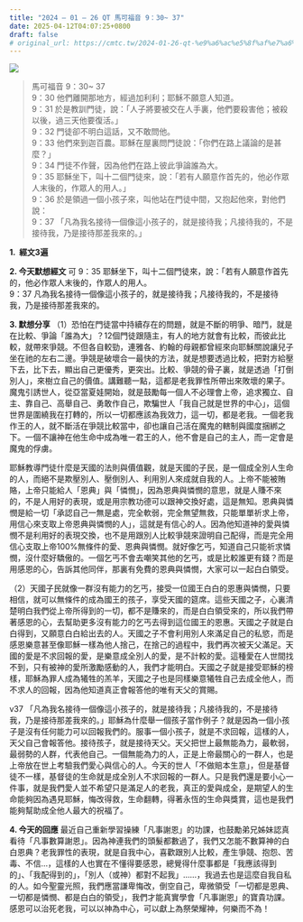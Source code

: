 ```yaml
---
title: "2024 – 01 – 26 QT 馬可福音 9：30~ 37"
date: 2025-04-12T04:07:25+0800
draft: false
# original_url: https://cmtc.tw/2024-01-26-qt-%e9%a6%ac%e5%8f%af%e7%a6%8f%e9%9f%b3-9%ef%bc%9a30-37
---
```


![](/images/qt.jpg)
> 馬可福音 9：30~ 37  
> 9：30 他們離開那地方，經過加利利；耶穌不願意人知道。  
> 9：31 於是教訓門徒，說：「人子將要被交在人手裏，他們要殺害他；被殺以後，過三天他要復活。」  
> 9：32 門徒卻不明白這話，又不敢問他。  
> 9：33 他們來到迦百農。耶穌在屋裏問門徒說：「你們在路上議論的是甚麼？」  
> 9：34 門徒不作聲，因為他們在路上彼此爭論誰為大。  
> 9：35 耶穌坐下，叫十二個門徒來，說：「若有人願意作首先的，他必作眾人末後的，作眾人的用人。」  
> 9：36 於是領過一個小孩子來，叫他站在門徒中間，又抱起他來，對他們說：  
> 9：37 「凡為我名接待一個像這小孩子的，就是接待我；凡接待我的，不是接待我，乃是接待那差我來的。」

**1.  經文3遍**

**2. 今天默想經文**
可 9：35 耶穌坐下，叫十二個門徒來，說：「若有人願意作首先的，他必作眾人末後的，作眾人的用人。  
9：37 凡為我名接待一個像這小孩子的，就是接待我；凡接待我的，不是接待我，乃是接待那差我來的。

**3. 默想分享**
（1）恐怕在門徒當中持續存在的問題，就是不斷的明爭、暗鬥，就是在比較、爭論「誰為大」？12個門徒跟隨主，有人的地方就會有比較，而彼此比較，就帶來爭競。不但各自較勁，連雅各、約翰的母親都曾經來向耶穌關說讓兒子坐在祂的左右二邊。爭競是破壞合一最快的方法，就是想要透過比較，把對方給壓下去，比下去，顯出自己更優秀，更突出。比較、爭競的骨子裏，就是透過「打倒別人」，來樹立自己的價值。講難聽一點，這都是老我罪性所帶出來敗壞的果子。魔鬼引誘世人，從亞當夏娃開始，就是鼓勵每一個人不必理會上帝，追求獨立、自主、靠自己、高舉自己、勇敢作自己，欺騙世人「我自己就是世界的中心」，這個世界是圍繞我在打轉的，所以一切都應該為我效力，這一切，都是老我。一個老我作王的人，就不斷活在爭競比較當中，卻也讓自己活在魔鬼的轄制與國度捆綁之下。一個不讓神在他生命中成為唯一君王的人，他不會是自己的主人，而一定會是魔鬼的俘虜。

耶穌教導門徒什麼是天國的法則與價值觀，就是天國的子民，是一個成全別人生命的人，而絕不是欺壓別人、壓倒別人、利用別人來成就自我的人。上帝不能被賄賂，上帝只能給人「恩典」與「憐憫」，因為恩典與憐憫的意思，就是人賺不來的，不是人用好的表現，或是用宗教功德可以跟神交換好處，這是無知。恩典與憐憫是給一切「承認自己一無是處，完全軟弱，完全無望無救，只能單單祈求上帝，用信心來支取上帝恩典與憐憫的人」，這就是有信心的人。因為他知道神的愛與憐憫不是利用好的表現交換，也不是用跟別人比較爭競來證明自己配得，而是完全用信心支取上帝100%無條件的愛、恩典與憐憫。就好像乞丐，知道自己只能祈求憐憫，沒什麼好驕傲的。一個乞丐不會去嘲笑其他的乞丐，或是比較誰更有錢？而是用感恩的心，告訴其他同伴，那裏有免費的恩典與憐憫，大家可以一起白白領受。

（2）天國子民就像一群沒有能力的乞丐，接受一位國王白白的恩惠與憐憫，只要相信，就可以無條件的成為國王的孩子，享受天國的筵席。這些天國之子，心裏清楚明白我們從上帝所得到的一切，都不是賺來的，而是白白領受來的，所以我們帶著感恩的心，去幫助更多沒有能力的乞丐去得到這位國王的恩惠。天國之子就是白白得到，又願意白白給出去的人。天國之子不會利用別人來滿足自己的私慾，而是感恩樂意甚至像耶穌一樣為他人捨己，在捨己的過程中，我們再次被天父滿足。天國的愛是不求回報的愛，是樂意成全別人的愛，是不計較的愛。這種愛在人世間找不到，只有被神的愛所激勵感動的人，我們才能明白。天國之子就是接受耶穌的榜樣，耶穌為罪人成為犧牲的羔羊，天國之子也是同樣樂意犧牲自己去成全他人，而不求人的回報，因為他知道真正會報答他的唯有天父的賞賜。

v37 「凡為我名接待一個像這小孩子的，就是接待我；凡接待我的，不是接待我，乃是接待那差我來的。」耶穌為什麼舉一個孩子當作例子？就是因為一個小孩子是沒有任何能力可以回報我們的。服事一個小孩子，就是不求回報，這樣的人，天父自己會報答他。接待孩子，就是接待天父。天父把世上最無能為力，最軟弱，最弱勢的人群，代表他自己。一個無能為力的人，正是上帝最關心的一群人，也是上帝放在世上考驗我們愛心與信心的人。今天的世人「不做賠本生意」，但是基督徒不一樣，基督徒的生命就是成全別人不求回報的一群人。只是我們還是要小心一件事，就是我們愛人並不希望只是滿足人的老我，真正的愛與成全，是期望人的生命能夠因為遇見耶穌，悔改得救，生命翻轉，得著永恆的生命與獎賞，這也是我們能夠幫助成全他人最大的祝福了。

**4. 今天的回應**
最近自己重新學習操練「凡事謝恩」的功課，也鼓勵弟兄姊妹認真看待「凡事數算謝恩」。因為神連我們的頭髮都數過了，我們又怎能不數算神的白白恩典？老我罪性的表現，就是自我中心，喜歡跟別人比較，產生爭競、抱怨、苦毒、不信…，這樣的人也實在不懂得要感恩，總覺得什麼事都是「我應該得到的」、「我配得到的」，「別人（或神）都對不起我」……，我過去也是這麼自我自私的人。如今聖靈光照，我們應當謙卑悔改，倒空自己，卑微領受「一切都是恩典、一切都是憐憫、都是白白的領受」，我們才能真實學會「凡事謝恩」的寶貴功課。感恩可以治死老我，可以以神為中心，可以獻上為祭榮耀神，何樂而不為！
